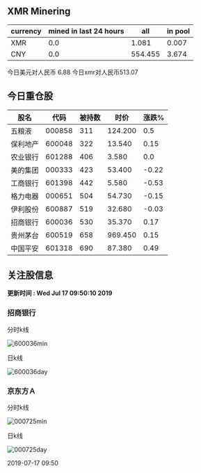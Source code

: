 ## XMR Minering

|currency|mined in last 24 hours|all|in pool|
|---|---|---|---|
|XMR|0.0|1.081|0.007|
|CNY|0.0|554.455|3.674|

今日美元对人民币 6.88	今日xmr对人民币513.07


## 今日重仓股 

|股名|代码|被持数|时价|涨跌%|
|---|---|---|---|---|
|五粮液|000858|311|124.200|0.5|
|保利地产|600048|322|13.540|0.15|
|农业银行|601288|406|3.580|0.0|
|美的集团|000333|423|53.400|-0.22|
|工商银行|601398|442|5.580|-0.53|
|格力电器|000651|504|54.730|-0.15|
|伊利股份|600887|519|32.680|-0.03|
|招商银行|600036|530|35.370|0.17|
|贵州茅台|600519|658|969.450|0.15|
|中国平安|601318|690|87.380|0.49|

## 关注股信息
**更新时间 : Wed Jul 17 09:50:10 2019**
### 招商银行 
分时k线

![600036min](http://image.sinajs.cn/newchart/min/n/sh600036.gif)

日k线

![600036day](http://image.sinajs.cn/newchart/daily/n/sh600036.gif)

### 京东方Ａ 
分时k线

![000725min](http://image.sinajs.cn/newchart/min/n/sz000725.gif)

日k线

![000725day](http://image.sinajs.cn/newchart/daily/n/sz000725.gif)

2019-07-17 09:50